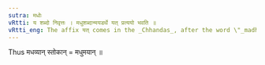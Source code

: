 ```yaml
---
sutra: मधोः
vRtti: य शब्दो निवृत्तः । मधुशब्दान्मयडर्थे यत् प्रत्ययो भवति ॥
vRtti_eng: The affix यत् comes in the _Chhandas_, after the word \"_madhu_\", with the force of the affix _mayat_.
---
```

Thus मधव्यान् स्तोकान् = मधुमयान् ॥
